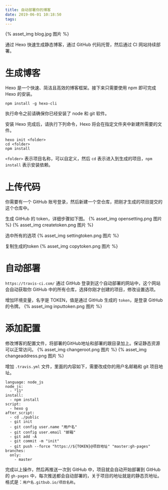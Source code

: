 ```yaml
---
title: 自动部署你的博客
date: 2019-06-01 10:18:50
tags:
---
```

{% asset_img blog.jpg 图片 %}

通过 Hexo 快速生成静态博客，通过 GitHub 代码托管，然后通过 CI 网站持续部署。

<!-- more -->

# 生成博客

Hexo 是一个快速、简洁且高效的博客框架。接下来只需要使用 npm 即可完成 Hexo 的安装。
```
npm install -g hexo-cli
```

执行命令之前请确保你已经安装了 node 和 git 软件。

安装 Hexo 完成后，请执行下列命令，Hexo 将会在指定文件夹中新建所需要的文件。

```
hexo init <folder>
cd <folder>
npm install
```

`<folder>` 表示项目名称，可以自定义，然后 `cd` 表示进入到生成的项目，`npm install` 表示安装依赖。

# 上传代码

你需要有一个 GitHub 账号登录，然后新建一个空仓库，把刚才生成的项目提交的这个仓库中。

生成 GitHub 的 token，详细步骤如下图。
{% asset_img opensetting.png 图片 %}
{% asset_img createtoken.png 图片 %}

选中所有的选项
{% asset_img settingtoken.png 图片 %}

复制生成的token
{% asset_img copytoken.png 图片 %}

# 自动部署

`https://travis-ci.com/` 通过 GitHub 登录到这个自动部署的网站中，这个网站会自动获取你 GitHub 中的所有仓库，选择你刚才创建的项目，修改设置选项。

增加环境变量，名字是 TOKEN，值是通过 GitHub 生成的 `token`，是登录 GitHub 的令牌。
{% asset_img inputtoken.png 图片 %}

# 添加配置

修改博客的配置文件，将部署的GitHub地址和部署的跟目录加上。保证静态资源可以正常访问。
{% asset_img changeroot.png 图片 %}
{% asset_img changeaddress.png 图片 %}

增加 `.travis.yml` 文件，里面的内容如下，需要改成你的用户名邮箱和 git 项目地址。
```
language: node_js
node_js:
  - "11"
install:
  - npm install
script:
  - hexo g
after_script:
  - cd ./public
  - git init
  - git config user.name "用户名"
  - git config user.email "邮箱"
  - git add -A
  - git commit -m "init"
  - git push --force "https://${TOKEN}@项目地址" "master:gh-pages"
branches:
  only:
    - master
```

完成以上操作，然后再推送一次到 GitHub 中，项目就会自动开始部署到 GitHub 的 `gh-pages` 中，每次推送都会自动部署的，关于项目的地址就是的静态页地址。格式是：`用户名.gitbub.io/项目名称`。
